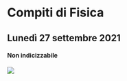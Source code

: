 # Compiti di Fisica

## Lunedì 27 settembre 2021

#### Non indicizzabile

![](https://i.imgur.com/zIuKIy1.jpg)


<!--stackedit_data:
eyJoaXN0b3J5IjpbLTQwMTQyNTM4LC0yMDk1NTc4NjAxXX0=
-->